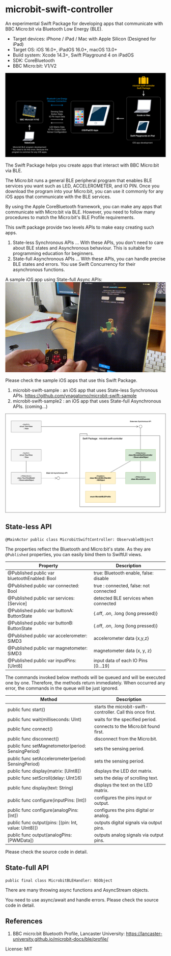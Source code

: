# microbit-swift-controller

An experimental Swift Package for developing apps that communicate with BBC Micro:bit via Bluetooth Low Energy (BLE).

- Target devices: iPhone / iPad / Mac with Apple Silicon (Designed for iPad)
- Target OS: iOS 16.0+, iPadOS 16.0+, macOS 13.0+
- Build system: Xcode 14.3+, Swift Playground 4 on iPadOS
- SDK: CoreBluetooth
- BBC Micro:bit: V1/V2

![AppIcon](assets/overview.png)

The Swift Package helps you create apps that interact with BBC Micro:bit via BLE.

The Micro:bit runs a general BLE peripheral program that enables BLE services you want such as LED, ACCELEROMETER, and IO PIN.
Once you download the program into your Micro:bit, you can use it commonly for any iOS apps that communicate with the BLE services.

By using the Apple CoreBluetooth framework, you can make any apps that communicate with Micro:bit via BLE.
However, you need to follow many procedures to match the Micro:bit's BLE Profile requirements.

This swift package provide two levels APIs to make easy creating such apps.

1. State-less Synchronous APIs ... With these APIs, you don't need to care about BLE states and Asynchronous behaviour. This is suitable for programming education for beginners.
1. State-full Asynchronous APIs ... With these APIs, you can handle precise BLE states and errors. You use Swift Concurrency for their asynchronous functions.

A sample iOS app using State-full Async APIs:
![api2](assets/api2.gif)

Please check the sample iOS apps that use this Swift Package.

1. microbit-swift-sample  : an iOS app that uses State-less Synchronous APIs. https://github.com/ynagatomo/microbit-swift-sample
1. microbit-swift-sample2 : an iOS app that uses State-full Asynchronous APIs. (coming...)

![diagram](assets/ClassDiagram.png)

## State-less API

`@MainActor public class MicrobitSwiftController: ObservableObject`

The properties reflect the Bluetooth and Micro:bit's state.
As they are `@Published` properties, you can easily bind them to SwiftUI views.

| Property | Description |
| -------- | ----------- |
| @Published public var bluetoothEnabled: Bool | true: Bluetooth enable, false: disable |
| @Published public var connected: Bool | true : connected, false: not connected |
| @Published public var services: [Service] | detected BLE services when connected |
| @Published public var buttonA: ButtonState | {.off, .on, .long (long pressed)} |
| @Published public var buttonB: ButtonState | {.off, .on, .long (long pressed)} |
| @Published public var accelerometer: SIMD3<Float> | accelerometer data {x,y,z} |
| @Published public var magnetometer: SIMD3<Float> | magnetometer data {x, y, z} |
| @Published public var inputPins: [UInt8] | input data of each IO Pins [0...19] |

The commands invoked below methods will be queued and will be executed one by one.
Therefore, the methods return immediately. When occurred any error, the commands
in the queue will be just ignored.  

| Method | Description |
| ------ | ----------- |
| public func start() | starts the microbit-swift-controller. Call this once first. |
| public func wait(milliseconds: UInt) | waits for the specified period. |
| public func connect() | connects to the Micro:bit found first. |
| public func disconnect() | disconnect from the Micro:bit. |
| public func setMagnetometor(period: SensingPeriod) | sets the sensing period. |
| public func setAccelerometer(period: SensingPeriod) | sets the sensing period. |
| public func display(matrix: [UInt8]) | displays the LED dot matrix. |
| public func setScroll(delay: UInt16) | sets the delay of scrolling text. |
| public func display(text: String) | displays the text on the LED matrix. |
| public func configure(inputPins: [Int]) | configures the pins input or output. |
| public func configure(analogPins: [Int]) | configures the pins digital or analog. |
| public func output(pins: [(pin: Int, value: UInt8)]) | outputs digital signals via output pins. |
| public func output(analogPins: [PWMData]) | outputs analog signals via output pins. |

Please check the source code in detail.

## State-full API

`public final class MicrobitBLEHandler: NSObject`

There are many throwing async functions and AsyncStream objects.

You need to use async/await and handle errors.
Please check the source code in detail.

## References

1. BBC micro:bit Bluetooth Profile, Lancaster University: https://lancaster-university.github.io/microbit-docs/ble/profile/

License: MIT
